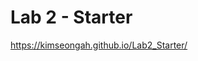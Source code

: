 # Lab 2 - Starter

[https://kimseongah.github.io/Lab2_Starter/
](https://kimseongah.github.io/sp24-cse110-lab3/)
